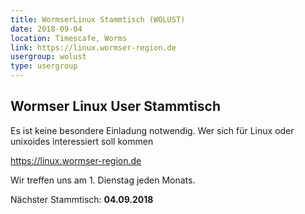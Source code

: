```yaml
---
title: WormserLinux Stammtisch (WOLUST)
date: 2018-09-04
location: Timescafe, Worms
link: https://linux.wormser-region.de
usergroup: wolust
type: usergroup
---
```


## Wormser Linux User Stammtisch
Es ist keine besondere Einladung notwendig.
Wer sich für Linux oder unixoides interessiert soll kommen

https://linux.wormser-region.de

Wir treffen uns am 1. Dienstag jeden Monats.

Nächster Stammtisch: **04.09.2018**
